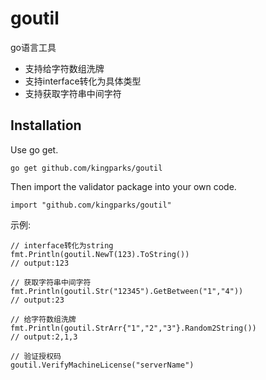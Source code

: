 # goutil
go语言工具

- 支持给字符数组洗牌
- 支持interface转化为具体类型
- 支持获取字符串中间字符

Installation
------------

Use go get.

	go get github.com/kingparks/goutil

Then import the validator package into your own code.

	import "github.com/kingparks/goutil"

示例:
```golang
// interface转化为string
fmt.Println(goutil.NewT(123).ToString())
// output:123

// 获取字符串中间字符
fmt.Println(goutil.Str("12345").GetBetween("1","4"))
// output:23

// 给字符数组洗牌
fmt.Println(goutil.StrArr{"1","2","3"}.Random2String())
// output:2,1,3

// 验证授权码
goutil.VerifyMachineLicense("serverName")
```



